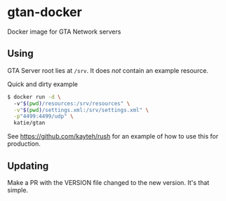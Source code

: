 # gtan-docker
Docker image for GTA Network servers

## Using

GTA Server root lies at `/srv`. It does *not* contain an example resource.

Quick and dirty example
```bash
$ docker run -d \ 
  -v"$(pwd)/resources:/srv/resources" \
  -v"$(pwd)/settings.xml:/srv/settings.xml" \
  -p"4499:4499/udp" \
  katie/gtan
```

See https://github.com/kayteh/rush for an example of how to use this for production.

## Updating

Make a PR with the VERSION file changed to the new version. It's that simple.
